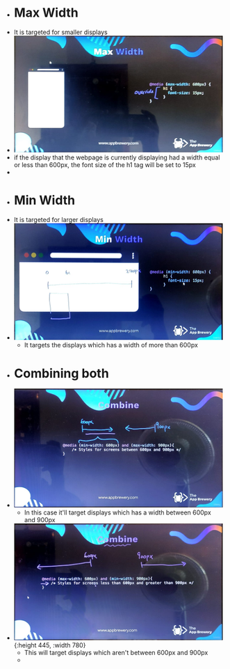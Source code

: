 - # Max Width
- It is targeted for smaller displays
- ![WhatsApp Image 2023-06-17 at 12.57.34 PM.jpeg](../assets/WhatsApp_Image_2023-06-17_at_12.57.34_PM_1686986908039_0.jpeg)
- if the display that the webpage is currently displaying had a width equal or less than 600px, the font size of the h1 tag will be set to 15px
-
- # Min Width
- It is targeted for larger displays
- ![WhatsApp Image 2023-06-23 at 11.10.27 AM.jpeg](../assets/WhatsApp_Image_2023-06-23_at_11.10.27_AM_1687499117502_0.jpeg)
	- It targets the displays which has a width of more than 600px
- # Combining both
- ![WhatsApp Image 2023-06-23 at 11.22.03 AM.jpeg](../assets/WhatsApp_Image_2023-06-23_at_11.22.03_AM_1687499550825_0.jpeg)
	- In this case it'll target displays which has a width between 600px and 900px
- ![WhatsApp Image 2023-06-23 at 11.24.00 AM.jpeg](../assets/WhatsApp_Image_2023-06-23_at_11.24.00_AM_1687499661953_0.jpeg){:height 445, :width 780}
	- This will target displays which aren't between 600px and 900px
	-